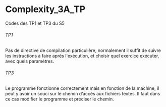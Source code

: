 # Complexity_3A_TP
Codes des TP1 et TP3 du S5

###### TP1 #######

Pas de directive de compilation particulière, normalement il suffit de suivre les instructions à faire après l'exécution, et choisir quel exercice exécuter, avec quels paramètres.

###### TP3 #######

Le programme fonctionne correctement mais en fonction de la machine, il peut y avoir un souci sur le chemin d’accès aux fichiers textes. Il faut dans ce cas modifier le programme et préciser le chemin.
